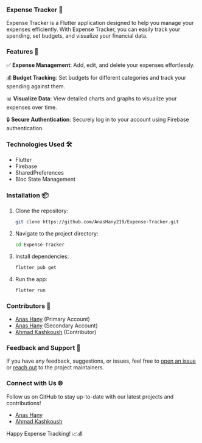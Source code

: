 ### Expense Tracker 💸

Expense Tracker is a Flutter application designed to help you manage your expenses efficiently. With Expense Tracker, you can easily track your spending, set budgets, and visualize your financial data.

### Features 🚀

✅ **Expense Management**: Add, edit, and delete your expenses effortlessly.

💰 **Budget Tracking**: Set budgets for different categories and track your spending against them.

📊 **Visualize Data**: View detailed charts and graphs to visualize your expenses over time.

🔒 **Secure Authentication**: Securely log in to your account using Firebase authentication.

### Technologies Used 🛠️

- Flutter
- Firebase
- SharedPreferences
- Bloc State Management

### Installation 📦

1. Clone the repository:

   ```bash
   git clone https://github.com/AnasHany219/Expense-Tracker.git
   ```

2. Navigate to the project directory:

   ```bash
   cd Expense-Tracker
   ```

3. Install dependencies:

   ```bash
   flutter pub get
   ```

4. Run the app:

   ```bash
   flutter run
   ```

### Contributors 🙌

- [Anas Hany](https://github.com/AnasHany219) (Primary Account)
- [Anas Hany](https://github.com/AnasHany2193) (Secondary Account)
- [Ahmad Kashkoush](https://github.com/ahmad-kashkoush) (Contributor)

### Feedback and Support 📧

If you have any feedback, suggestions, or issues, feel free to [open an issue](https://github.com/AnasHany219/Expense-Tracker/issues) or [reach out](https://github.com/AnasHany219) to the project maintainers.

### Connect with Us 🌐

Follow us on GitHub to stay up-to-date with our latest projects and contributions!

- [Anas Hany](https://github.com/AnasHany219)
- [Ahmad Kashkoush](https://github.com/ahmad-kashkoush)

Happy Expense Tracking! 📈💰
